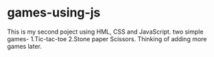 # games-using-js

This is my second poject using HML, CSS and JavaScript.
two simple games- 1.Tic-tac-toe 2.Stone paper Scissors.
Thinking of adding more games later.
